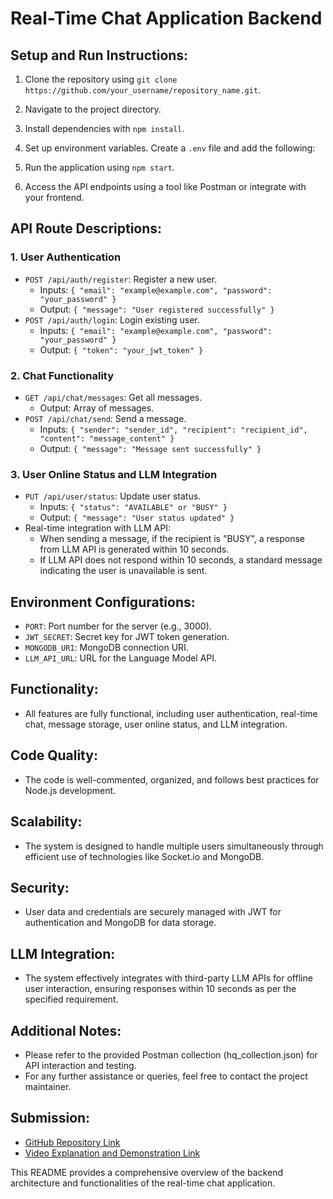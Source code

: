 # Real-Time Chat Application Backend

## Setup and Run Instructions:

1. Clone the repository using `git clone https://github.com/your_username/repository_name.git`.
2. Navigate to the project directory.
3. Install dependencies with `npm install`.
4. Set up environment variables. Create a `.env` file and add the following:

5. Run the application using `npm start`.
6. Access the API endpoints using a tool like Postman or integrate with your frontend.

## API Route Descriptions:

### 1. User Authentication
- `POST /api/auth/register`: Register a new user.
  - Inputs: `{ "email": "example@example.com", "password": "your_password" }`
  - Output: `{ "message": "User registered successfully" }`
- `POST /api/auth/login`: Login existing user.
  - Inputs: `{ "email": "example@example.com", "password": "your_password" }`
  - Output: `{ "token": "your_jwt_token" }`

### 2. Chat Functionality
- `GET /api/chat/messages`: Get all messages.
  - Output: Array of messages.
- `POST /api/chat/send`: Send a message.
  - Inputs: `{ "sender": "sender_id", "recipient": "recipient_id", "content": "message_content" }`
  - Output: `{ "message": "Message sent successfully" }`

### 3. User Online Status and LLM Integration
- `PUT /api/user/status`: Update user status.
  - Inputs: `{ "status": "AVAILABLE" or "BUSY" }`
  - Output: `{ "message": "User status updated" }`
- Real-time integration with LLM API:
  - When sending a message, if the recipient is "BUSY", a response from LLM API is generated within 10 seconds.
  - If LLM API does not respond within 10 seconds, a standard message indicating the user is unavailable is sent.

## Environment Configurations:

- `PORT`: Port number for the server (e.g., 3000).
- `JWT_SECRET`: Secret key for JWT token generation.
- `MONGODB_URI`: MongoDB connection URI.
- `LLM_API_URL`: URL for the Language Model API.

## Functionality:

- All features are fully functional, including user authentication, real-time chat, message storage, user online status, and LLM integration.

## Code Quality:

- The code is well-commented, organized, and follows best practices for Node.js development.

## Scalability:

- The system is designed to handle multiple users simultaneously through efficient use of technologies like Socket.io and MongoDB.

## Security:

- User data and credentials are securely managed with JWT for authentication and MongoDB for data storage.

## LLM Integration:

- The system effectively integrates with third-party LLM APIs for offline user interaction, ensuring responses within 10 seconds as per the specified requirement.

## Additional Notes:

- Please refer to the provided Postman collection (hq_collection.json) for API interaction and testing.
- For any further assistance or queries, feel free to contact the project maintainer.

## Submission:

- [GitHub Repository Link](https://github.com/your_username/repository_name)
- [Video Explanation and Demonstration Link](provide_your_link_here)

This README provides a comprehensive overview of the backend architecture and functionalities of the real-time chat application.

